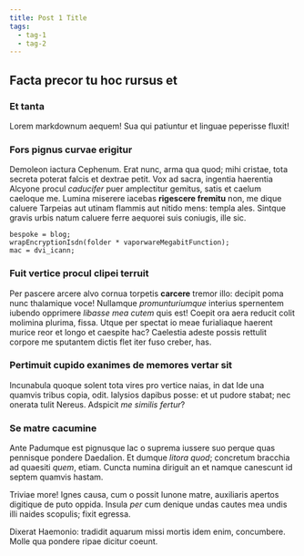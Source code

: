 ```yaml
---
title: Post 1 Title
tags:
  - tag-1
  - tag-2
---
```


## Facta precor tu hoc rursus et

### Et tanta

Lorem markdownum aequem! Sua qui patiuntur et linguae peperisse fluxit!

### Fors pignus curvae erigitur

Demoleon iactura Cephenum. Erat nunc, arma qua quod; mihi cristae, tota secreta poterat falcis et dextrae petit. Vox ad sacra, ingentia haerentia Alcyone procul _caducifer_ puer amplectitur gemitus, satis et caelum caeloque me. Lumina miserere iacebas **rigescere fremitu** non, me dique caluere Tarpeias aut utinam flammis aut nitido mens: templa ales. Sintque gravis urbis natum caluere ferre aequorei suis coniugis, ille sic.

    bespoke = blog;
    wrapEncryptionIsdn(folder * vaporwareMegabitFunction);
    mac = dvi_icann;

### Fuit vertice procul clipei terruit

Per pascere arcere alvo cornua torpetis **carcere** tremor illo: decipit poma
nunc thalamique voce! Nullamque _promunturiumque_ interius spernentem iubendo
opprimere _libasse mea cutem_ quis est! Coepit ora aera reducit colit molimina
plurima, fissa. Utque per spectat io meae furialiaque haerent murice reor et
longo et caespite hac? Caelestia adeste possis rettulit corpore me sputantem
dictis flet iter fuso creber, has.

### Pertimuit cupido exanimes de memores vertar sit

Incunabula quoque solent tota vires pro vertice naias, in dat Ide una quamvis
tribus copia, odit. Ialysios dapibus posse: et ut pudore stabat; nec onerata
tulit Nereus. Adspicit _me similis fertur_?

### Se matre cacumine

Ante Padumque est pignusque lac o suprema iussere suo perque quas pennisque
pondere Daedalion. Et dumque _litora quod_; concretum bracchia ad quaesiti
_quem_, etiam. Cuncta numina diriguit an et namque canescunt id septem quamvis
hastam.

Triviae more! Ignes causa, cum o possit Iunone matre, auxiliaris apertos
digitique de puto oppida. Insula _per_ cum denique undas cautes mea undis illi
naides scopulis; fixit egressa.

Dixerat Haemonio: tradidit aquarum missi mortis idem enim, concumbere. Molle qua
pondere ripae dicitur coeunt.

